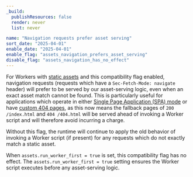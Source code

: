 ```yaml
---
_build:
  publishResources: false
  render: never
  list: never

name: "Navigation requests prefer asset serving"
sort_date: "2025-04-01"
enable_date: "2025-04-01"
enable_flag: "assets_navigation_prefers_asset_serving"
disable_flag: "assets_navigation_has_no_effect"
---
```


For Workers with [static assets](/workers/static-assets/) and this compatibility flag enabled, navigation requests (requests which have a `Sec-Fetch-Mode: navigate` header) will prefer to be served by our asset-serving logic, even when an exact asset match cannot be found. This is particularly useful for applications which operate in either [Single Page Application (SPA) mode](/workers/static-assets/routing/single-page-application/) or have [custom 404 pages](/workers/static-assets/routing/static-site-generation/#custom-404-pages), as this now means the fallback pages of `200 /index.html` and `404 /404.html` will be served ahead of invoking a Worker script and will therefore avoid incurring a charge.

Without this flag, the runtime will continue to apply the old behavior of invoking a Worker script (if present) for any requests which do not exactly match a static asset.

When `assets.run_worker_first = true` is set, this compatibility flag has no effect. The `assets.run_worker_first = true` setting ensures the Worker script executes before any asset-serving logic.
